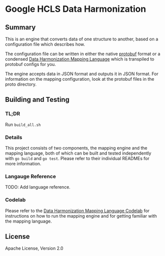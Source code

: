 # Google HCLS Data Harmonization

## Summary

This is an engine that converts data of one structure to another, based on a
configuration file which describes how.

The configuration file can be written in either the native
[protobuf](https://developers.google.com/protocol-buffers/docs/overview) format
or a condensed
[Data Harmonization Mapping Language](https://github.com/GoogleCloudPlatform/healthcare_data_harmonization/mapping_language)
which is transpiled to protobuf configs for you.

The engine accepts data in JSON format and outputs it in JSON format. For
information on the mapping configuration, look at the protobuf files in the
proto directory.

## Building and Testing

### TL;DR

Run `build_all.sh`

### Details

This project consists of two components, the mapping engine and the mapping
language, both of which can be built and tested independently with `go build`
and `go test`. Please refer to their individual READMEs for more information.

### Langauge Reference

TODO: Add language reference.

### Codelab

Please refer to the
[Data Harmonization Mapping Language Codelab](https://github.com/GoogleCloudPlatform/healthcare_data_harmonization/mapping_language/docs/codelab.md)
for instructions on how to run the mapping engine and for getting familiar with
the mapping language.

## License

Apache License, Version 2.0
